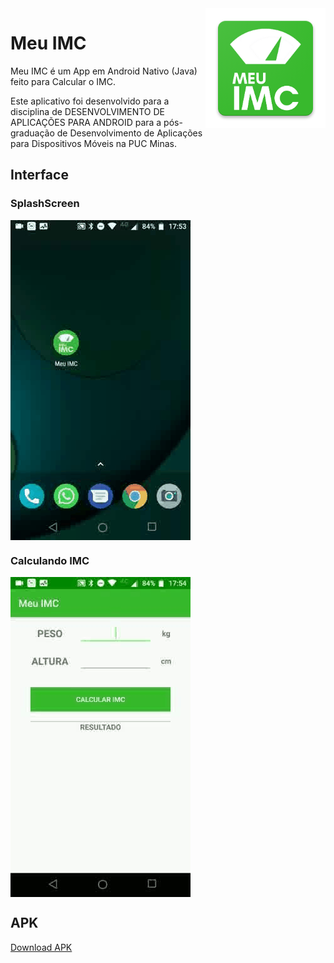 <img align="right" src="https://github.com/marciovcampos/MeuIMC/blob/master/app/src/main/res/mipmap-xxxhdpi/ic_launcher.png"/>

# Meu IMC
Meu IMC é um App em Android Nativo (Java) feito para Calcular o IMC.

Este aplicativo foi desenvolvido para a disciplina de DESENVOLVIMENTO DE APLICAÇÕES PARA ANDROID para a pós-graduação de Desenvolvimento de Aplicações para Dispositivos Móveis na PUC Minas.

## Interface

### SplashScreen
<img align="center" src="https://github.com/marciovcampos/MeuIMC/blob/master/app/src/main/res/gif/SplashScreen.gif"/>


### Calculando IMC
<img align="center" src="https://github.com/marciovcampos/MeuIMC/blob/master/app/src/main/res/gif/CalculandoIMC.gif"/>

## APK
<a href="https://github.com/marciovcampos/MeuIMC/blob/master/app_MeuIMC.apk"  target=“_blank”> Download APK </a>
